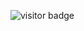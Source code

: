 ![visitor badge](https://visitor-badge.laobi.icu/badge?page_id=Lamyaa439.Basic-Python_Calculator-badge&left_text=My%20Page%20Visitors)


